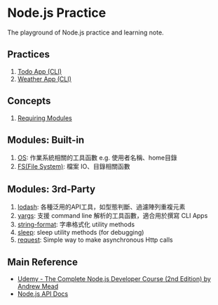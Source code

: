 # Node.js Practice

The playground of Node.js practice and learning note.


## Practices
1. [Todo App (CLI)](./practice/todo-app-cli)
1. [Weather App (CLI)](./practice/)


## Concepts
1. [Requiring Modules](./practice/requiring-modules)


## Modules: Built-in
1. [OS](./module-note/os.md): 作業系統相關的工具函數 e.g. 使用者名稱、home目錄
1. [FS(File System)](./module-note/fs.md): 檔案 IO、目錄相關函數


## Modules: 3rd-Party
1. [lodash](./module-note/lodash.md): 各種泛用的API工具，如型態判斷、過濾陣列重複元素
1. [yargs](./module-note/yargs.md): 支援 command line 解析的工具函數，適合用於撰寫 CLI Apps
1. [string-format](./module-note/string-format.md): 字串格式化 utility methods
1. [sleep](./module-note/sleep.md): sleep utility methods (for debugging)
1. [request](./module-note/request.md): Simple way to make asynchronous Http calls 


## Main Reference
* [Udemy - The Complete Node.js Developer Course (2nd Edition) by Andrew Mead](https://www.udemy.com/the-complete-nodejs-developer-course-2/)
* [Node.js API Docs](https://nodejs.org/dist/latest-v8.x/docs/api/)
